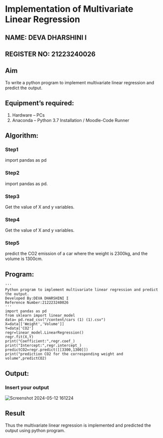 # Implementation of Multivariate Linear Regression
## NAME: DEVA DHARSHINI I

## REGISTER NO: 21223240026
## Aim
To write a python program to implement multivariate linear regression and predict the output.
## Equipment’s required:
1.	Hardware – PCs
2.	Anaconda – Python 3.7 Installation / Moodle-Code Runner
## Algorithm:
### Step1
import pandas as pd

### Step2
import pandas as pd.

### Step3
Get the value of X and y variables.
### Step4
Get the value of X and y variables.

### Step5
predict the CO2 emission of a car where the weight is 2300kg, and the volume is 1300cm.

## Program:
```
'''
Python program to implement multivariate linear regression and predict the output.
Developed By:DEVA DHARSHINI I
Reference Number:212223240026
'''
import pandas as pd
from sklearn import linear_model
data= pd.read_csv("/content/cars (1) (1).csv")
X=data[['Weight','Volume']]
Y=data['CO2']
regr=linear_model.LinearRegression()
regr.fit(X,Y)
print("Coefficient:",regr.coef_)
print("Intercept:",regr.intercept_)
predictCO2=regr.predict([[3300,1300]])
print("prediction CO2 for the corresponding weight and volume",predictCO2)
```
## Output:

### Insert your output

![Screenshot 2024-05-12 161224](https://github.com/deesk13/Multivariate-Linear-Regression/assets/150927063/200ebb36-e8da-43b2-9208-ef34737a31db)


## Result
Thus the multivariate linear regression is implemented and predicted the output using python program.
